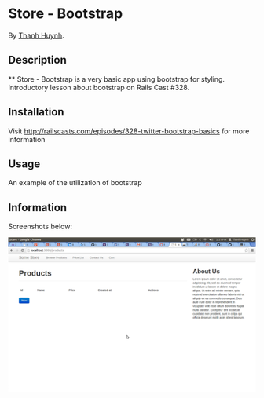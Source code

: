 # Store - Bootstrap
<!-- If you'd like to use a logo instead uncomment this code and remove the text above this line

  ![Logo](URL to logo img file goes here)

-->

By [Thanh Huynh]().

## Description
** Store - Bootstrap is a very basic app using bootstrap for styling. Introductory lesson about bootstrap on Rails Cast #328.

## Installation

Visit http://railscasts.com/episodes/328-twitter-bootstrap-basics for more information

## Usage

An example of the utilization of bootstrap


## Information

Screenshots below:

![Screenshot 1](https://github.com/thanhjamin/storebootstrap/blob/master/public/bootstrap.png?raw=true)

